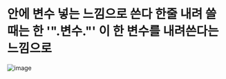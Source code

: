 # 안에 변수 넣는 느낌으로 쓴다 한줄 내려 쓸때는 한 '".변수."' 이 한 변수를 내려쓴다는 느낌으로
![image](https://user-images.githubusercontent.com/85022962/130357234-4f56a60a-bf2e-47af-b1e9-880cd1d75091.png)

